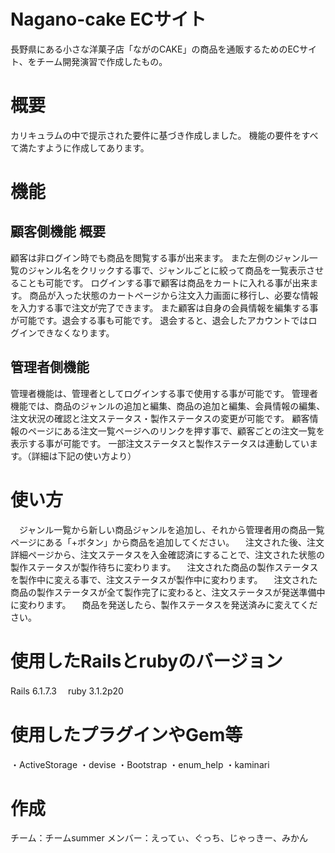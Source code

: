 # Nagano-cake ECサイト

長野県にある小さな洋菓子店「ながのCAKE」の商品を通販するためのECサイト、をチーム開発演習で作成したもの。
 
 
# 概要

カリキュラムの中で提示された要件に基づき作成しました。
機能の要件をすべて満たすように作成してあります。
 
# 機能

## 顧客側機能 概要

顧客は非ログイン時でも商品を閲覧する事が出来ます。
また左側のジャンル一覧のジャンル名をクリックする事で、ジャンルごとに絞って商品を一覧表示させることも可能です。
ログインする事で顧客は商品をカートに入れる事が出来ます。
商品が入った状態のカートページから注文入力画面に移行し、必要な情報を入力する事で注文が完了できます。
また顧客は自身の会員情報を編集する事が可能です。退会する事も可能です。
退会すると、退会したアカウントではログインできなくなります。

## 管理者側機能

管理者機能は、管理者としてログインする事で使用する事が可能です。
管理者機能では、商品のジャンルの追加と編集、商品の追加と編集、会員情報の編集、注文状況の確認と注文ステータス・製作ステータスの変更が可能です。
顧客情報のページにある注文一覧ページへのリンクを押す事で、顧客ごとの注文一覧を表示する事が可能です。
一部注文ステータスと製作ステータスは連動しています。（詳細は下記の使い方より）

# 使い方
　ジャンル一覧から新しい商品ジャンルを追加し、それから管理者用の商品一覧ページにある「+ボタン」から商品を追加してください。
　注文された後、注文詳細ページから、注文ステータスを入金確認済にすることで、注文された状態の製作ステータスが製作待ちに変わります。
　注文された商品の製作ステータスを製作中に変える事で、注文ステータスが製作中に変わります。
　注文された商品の製作ステータスが全て製作完了に変わると、注文ステータスが発送準備中に変わります。
　商品を発送したら、製作ステータスを発送済みに変えてください。
　

# 使用したRailsとrubyのバージョン
Rails 6.1.7.3 　ruby 3.1.2p20
 
# 使用したプラグインやGem等
・ActiveStorage
・devise
・Bootstrap
・enum_help
・kaminari

# 作成
チーム：チームsummer
メンバー：えってぃ、ぐっち、じゃっきー、みかん
